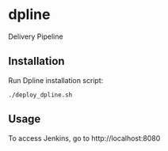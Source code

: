 # dpline

Delivery Pipeline


## Installation

Run Dpline installation script:

    ./deploy_dpline.sh


## Usage

To access Jenkins, go to http://localhost:8080

